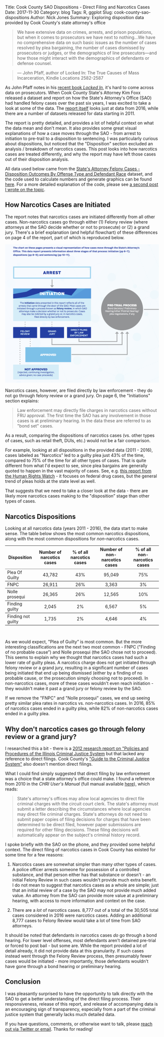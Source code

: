 Title: Cook County SAO Dispositions - Direct Filing and Narcotics Cases
Date: 2017-11-30
Category: blog
Tags: R, ggplot
Slug: cook-county-sao-dispositions
Author: Nick Jones
Summary: Exploring disposition data provided by Cook County's state attorney's office

> We have extensive data on crimes, arrests, and prison populations, but when it comes to prosecutors we have next to nothing...We have no comprehensive data on such basic issues as the number of cases resolved by plea bargaining, the number of cases dismissed by prosecutors or judges, or the demographics of line prosecutors—and how those might interact with the demographics of defendants or defense counsel.

> &mdash; John Pfaff, author of Locked In: The True Causes of Mass Incarceration, Kindle Locations 2582-2587

As John Pfaff notes in his [recent book _Locked In_](https://www.goodreads.com/book/show/29502356-locked-in), it's hard to come across data on prosecutors. When Cook County State's Attorney Kim Foxx released a dataset and report on how the State's Attorney's Office (SAO) had handled felony cases over the past six years, I was excited to take a look at some of the data. The [report itself](https://www.cookcountystatesattorney.org/sites/default/files/files/documents/ccsao-data-report-oct-2017.pdf) looks just at data from 2016, while there are a number of datasets released for data starting in 2011.

The report is pretty detailed, and provides a lot of helpful context on what the data mean and don't mean. It also provides some great visual explanations of how a case moves through the SAO - from arrest to initiation to pre-trail to a disposition to sentencing. I was particularly curious about dispositions, but noticed that the "Disposition" section excluded an analysis / breakdown of narcotics cases. This post looks into how narcotics cases are treated differently, and why the report may have left those cases out of their disposition analysis.

All data used below came from the [State's Attorney Felony Cases - Disposition Outcomes By Offense Type and Defendant Race](https://datacatalog.cookcountyil.gov/Courts/State-s-Attorney-Felony-Cases-Disposition-Outcomes/cqdb-r84f) dataset, and the code used to calculate numbers and generate graphics can be found [here](https://github.com/nrjones8/cook-county-states-attorney/blob/master/analysis.R). For a more detailed explanation of the code, please see [a second post I wrote on the topic](http://nrjones8.me/dplyr-intro-sao-data.html).

## How Narcotics Cases are Initiated
The report notes that narcotics cases are initiated differently from all other cases. Non-narcotics cases go through either (1) Felony review (where attorneys at the SAO decide whether or not to prosecute) or (2) a grand jury. There's a brief explanation (and helpful flowchart) of these differences on page 4 of the report, part of which is reproduced below.

![Case initiation process](images/initiation_process.png "Case initiation process")

Narcotics cases, however, are filed directly by law enforcement - they do not go through felony review or a grand jury. On page 6, the "Initiations" section explains:

> Law enforcement may directly file charges in narcotics cases without FRU approval. The first time the SAO has any involvement in those cases is at preliminary hearing. In the data these are referred to as "bond set" cases.

As a result, comparing the dispositions of narcotics cases (vs. other types of cases, such as retail theft, DUIs, etc.) would not be a fair comparison.

For example, looking at all dispositions in the provided data (2011 - 2016), cases labeled as "Narcotics” led to a guilty plea just 43% of the time, compared to 75% of the time for all other types of cases. That is quite different from what I'd expect to see, since plea bargains are generally quoted to happen in the vast majority of cases. See, e.g. [this report from the Human Rights Watch](https://www.hrw.org/report/2013/12/05/offer-you-cant-refuse/how-us-federal-prosecutors-force-drug-defendants-plead) - it focuses on federal drug cases, but the general trend of pleas holds at the state level as well.

That suggests that we need to take a closer look at the data - there are likely more narcotics cases making to the "disposition” stage than other types of cases.
## Narcotics Dispositions
Looking at all narcotics data (years 2011 - 2016), the data start to make sense. The table below shows the most common narcotics dispositions, along with the most common dispositions for _non_-narcotics cases.

<table border=1 frame=void rules=rows>
    <thead>
        <tr>
        <th>Disposition</th>
        <th align="center">Number of narcotics cases</th>
        <th align="center">% of all narcotics cases</th>
        <th align="center">Number of non-narcotics cases</th>
        <th align="center">% of all non-narcotics cases</th>
        </tr>
    </thead>
    <tbody>
    <tr>
        <td>Plea Of Guilty</td>
        <td align="center">43,782</td>
        <td align="center">43%</td>
        <td align="center">95,049</td>
        <td align="center">75%</td>
    </tr>
    <tr>
        <td>FNPC</td>
        <td align="center">26,911</td>
        <td align="center">26%</td>
        <td align="center">3,363</td>
        <td align="center">3%</td>
    </tr>
    <tr>
        <td>Nolle prosequi</td>
        <td align="center">26,365</td>
        <td align="center">26%</td>
        <td align="center">12,565</td>
        <td align="center">10%</td>
    </tr>
    <tr>
        <td>Finding guilty</td>
        <td align="center">2,045</td>
        <td align="center">2%</td>
        <td align="center">6,567</td>
        <td align="center">5%</td>
    </tr>
    <tr>
        <td>Finding not guilty</td>
        <td align="center">1,735</td>
        <td align="center">2%</td>
        <td align="center">4,646</td>
        <td align="center">4%</td>
    </tr>
    </tbody>
</table>

<br />

As we would expect, "Plea of Guilty” is most common. But the more interesting classifications are the next two most common - FNPC ("Finding of no probable cause”) and Nolle prosequi (the SAO chose not to proceed). This seems to explain why we thought that narcotics cases had such a lower rate of guilty pleas. A narcotics charge does not get initiated through felony review or a grand jury, resulting in a significant number of cases being initiated that end up being dismissed (either by a finding of no probable cause, or the prosecution simply choosing not to proceed). In non-narcotics cases, more of these cases wouldn't even reach initiation - they wouldn't make it past a grand jury or felony review by the SAO.

If we remove the "FNPC" and "Nolle prosequi" cases, we end up seeing pretty similar plea rates in narcotics vs. non-narcotics cases. In 2016, 85% of narcotics cases ended in a guilty plea, while 82% of non-narcotics cases ended in a guilty plea.

## Why don't narcotics cases go through felony review or a grand jury?
I researched this a bit - there is a [2012 research report on "Policies and Procedures of the Illinois Criminal Justice System](http://www.icjia.state.il.us/assets/pdf/ResearchReports/Policies_and_Procedures_of_the_Illinois_Criminal_Justice_System_Aug2012.pdf) but that lacked any reference to direct filings. Cook County's ["Guide to the Criminal Justice System"](https://www.cookcountyil.gov/service/guide-criminal-justice-system) also doesn't mention direct filings.

What I could find simply suggested that direct filing by law enforcement was a choice that a state attorney's office could make. I found a reference from 2010 in the _CHRI User's Manual_ (full manual available [here](http://www.isp.state.il.us/docs/5-336e.pdf)), which reads:

> State's attorney's offices may allow local agencies to direct file criminal charges with the circuit court clerk. The state's attorney must submit a letter describing the circumstances where local agencies may direct file criminal charges. State's attorneys do not need to submit paper copies of filing decisions for charges that have been determined to be direct filed, however paper submissions are required for other filing decisions. These filing decisions will automatically appear on the subject's criminal history record.

I spoke briefly with the SAO on the phone, and they provided some helpful context. The direct filing of narcotics cases in Cook County has existed for some time for a few reasons:

1. Narcotics cases are somewhat simpler than many other types of cases. A police officer arrests someone for possession of a controlled substance, and that person either has that substance or doesn't - an initial Felony Review in such cases wouldn't provide much extra benefit. I do not mean to suggest that narcotics cases as a whole are simple; just that an initial review of a case by the SAO may not provide much added value. An attorney from the SAO can provide more value at a preliminary hearing, with access to more information and context on the case.

2. There are a _lot_ of narcotics cases. 8,777 out of a total of the 30,505 total cases considered in 2016 were narcotics cases. Adding an additional 8,777 cases to Felony Review would take a lot of time from SAO attorneys.

It should be noted that defendants in narcotics cases _do_ go through a bond hearing. For lower level offenses, most defendants aren't detained pre-trial or forced to post bail - but some are. While the report provided a lot of detail already, it did not provide data at this granularity. If such cases instead went through the Felony Review process, then presumably fewer cases would be initiated - more importantly, those defendants wouldn't have gone through a bond hearing or preliminary hearing.

## Conclusion

I was pleasantly surprised to have the opportunity to talk directly with the SAO to get a better understanding of the direct filing process. Their responsiveness, release of this report, and release of accompanying data is an encouraging sign of transparency, especially from a part of the criminal justice system that generally lacks much detailed data.

If you have questions, comments, or otherwise want to talk, please [reach out via Twitter or email](http://nrjones8.me/about.html). Thanks for reading!
